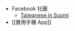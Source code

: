 - Facebook 社團
	- [Taiwanese in Suomi](https://www.facebook.com/groups/164664310252635/)
- [[實用手機 App]]